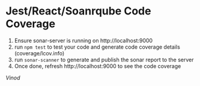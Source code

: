 # Jest/React/Soanrqube Code Coverage

1. Ensure sonar-server is running on http://localhost:9000
2. run `npm test` to test your code and generate code coverage details (coverage/lcov.info)
3. run `sonar-scanner` to generate and publish the sonar report to the server
4. Once done, refresh http://localhost:9000 to see the code coverage

*Vinod*